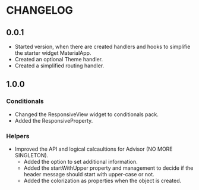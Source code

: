 # CHANGELOG

## 0.0.1

* Started version, when there are created handlers and hooks to simplifie the starter widget MaterialApp.
* Created an optional Theme handler.
* Created a simplified routing handler.

## 1.0.0

### Conditionals

* Changed the ResponsiveView widget to conditionals pack.
* Added the ResponsiveProperty.

### Helpers

* Improved the API and logical calcaultions for Advisor (NO MORE SINGLETON).
  * Added the option to set additional information.
  * Added the startWithUpper property and management to decide if the header message should start with upper-case or not.
  * Added the colorization as properties when the object is created.
